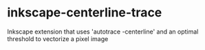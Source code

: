 inkscape-centerline-trace
=========================

Inkscape extension that uses 'autotrace -centerline' and an optimal threshold to vectorize a pixel image
